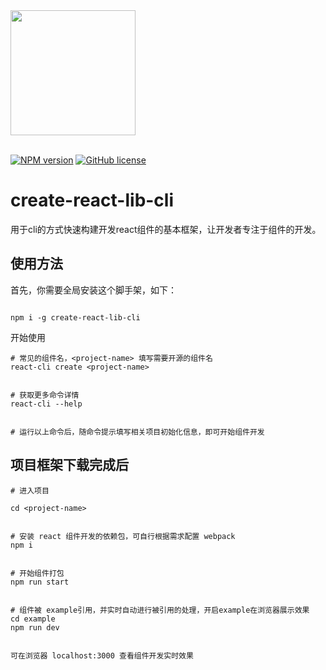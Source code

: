 <div>
  <a href="https://reactjs.org/">
    <img width="200" height="200"
      src="https://gw.alipayobjects.com/zos/antfincdn/aPkFc8Sj7n/method-draw-image.svg">
  </a>
</div>
</br>

[![NPM version](https://img.shields.io/npm/v/create-react-lib-cli.svg)](https://www.npmjs.com/package/create-react-lib-cli)
[![GitHub license](https://img.shields.io/badge/license-MIT-blue.svg)](https://github.com/yangzaiwangzi/create-react-lib-cli/blob/main/LICENSE) 
# create-react-lib-cli

用于cli的方式快速构建开发react组件的基本框架，让开发者专注于组件的开发。
## 使用方法

首先，你需要全局安装这个脚手架，如下：

```console

npm i -g create-react-lib-cli

```

开始使用

```
# 常见的组件名，<project-name> 填写需要开源的组件名
react-cli create <project-name>


# 获取更多命令详情
react-cli --help


# 运行以上命令后，随命令提示填写相关项目初始化信息，即可开始组件开发

```

## 项目框架下载完成后
```
# 进入项目

cd <project-name>


# 安装 react 组件开发的依赖包，可自行根据需求配置 webpack
npm i


# 开始组件打包
npm run start


# 组件被 example引用，并实时自动进行被引用的处理，开启example在浏览器展示效果
cd example
npm run dev


可在浏览器 localhost:3000 查看组件开发实时效果

```
 
